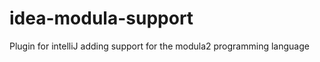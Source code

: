 idea-modula-support
===================

Plugin for intelliJ adding support for the modula2 programming language
